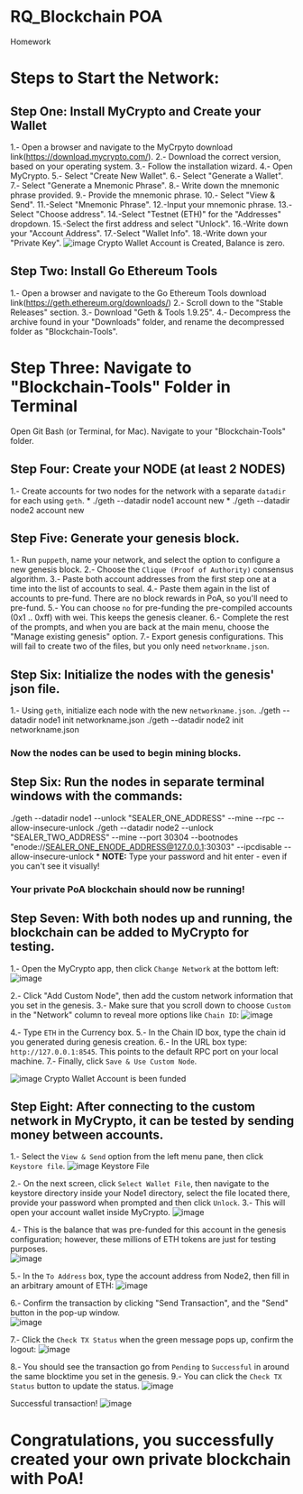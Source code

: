 # RQ_Blockchain POA
Homework
# Steps to Start the Network:

## Step One: Install MyCrypto and Create your Wallet

 1.- Open a browser and navigate to the MyCrpyto download link(https://download.mycrypto.com/).
 2.- Download the correct version, based on your operating system.
 3.- Follow the installation wizard.
 4.- Open MyCrypto.
 5.- Select "Create New Wallet".
 6.- Select "Generate a Wallet".
 7.- Select "Generate a Mnemonic Phrase".
 8.- Write down the mnemonic phrase provided.
 9.- Provide the mnemonic phrase.
10.- Select "View & Send".
11.-Select "Mnemonic Phrase".
12.-Input your mnemonic phrase.
13.-Select "Choose address".
14.-Select "Testnet (ETH)" for the "Addresses" dropdown.
15.-Select the first address and select "Unlock".
16.-Write down your "Account Address".
17.-Select "Wallet Info".
18.-Write down your "Private Key".
![image](https://user-images.githubusercontent.com/75185700/117178284-805a4a80-ad97-11eb-99b5-49681c7c7643.png)
Crypto Wallet Account is Created, Balance is zero.



## Step Two: Install Go Ethereum Tools

1.- Open a browser and navigate to the Go Ethereum Tools download link(https://geth.ethereum.org/downloads/)
2.- Scroll down to the "Stable Releases" section.
3.- Download "Geth & Tools 1.9.25".
4.- Decompress the archive found in your "Downloads" folder, and rename the decompressed folder as "Blockchain-Tools".

# Step Three: Navigate to "Blockchain-Tools" Folder in Terminal

Open Git Bash (or Terminal, for Mac).
Navigate to your "Blockchain-Tools" folder.

## Step Four: Create your NODE (at least 2 NODES)

1.- Create accounts for two nodes for the network with a separate `datadir` for each using `geth`.
        * ./geth --datadir node1 account new
        * ./geth --datadir node2 account new
 
## Step Five: Generate your genesis block.

1.- Run `puppeth`, name your network, and select the option to configure a new genesis block.
2.- Choose the `Clique (Proof of Authority)` consensus algorithm.
3.- Paste both account addresses from the first step one at a time into the list of accounts to seal.
4.- Paste them again in the list of accounts to pre-fund. There are no block rewards in PoA, so you'll need to pre-fund.
5.- You can choose `no` for pre-funding the pre-compiled accounts (0x1 .. 0xff) with wei. This keeps the genesis cleaner.
6.- Complete the rest of the prompts, and when you are back at the main menu, choose the "Manage existing genesis" option.
7.- Export genesis configurations. This will fail to create two of the files, but you only need `networkname.json`.

## Step Six: Initialize the nodes with the genesis' json file.

1.- Using `geth`, initialize each node with the new `networkname.json`.
 ./geth --datadir node1 init networkname.json
 ./geth --datadir node2 init networkname.json
### Now the nodes can be used to begin mining blocks.

 ## Step Six: Run the nodes in separate terminal windows with the commands:
./geth --datadir node1 --unlock "SEALER_ONE_ADDRESS" --mine --rpc --allow-insecure-unlock
./geth --datadir node2 --unlock "SEALER_TWO_ADDRESS" --mine --port 30304 --bootnodes "enode://SEALER_ONE_ENODE_ADDRESS@127.0.0.1:30303" --ipcdisable --allow-insecure-unlock
    * **NOTE:** Type your password and hit enter - even if you can't see it visually!

###    Your private PoA blockchain should now be running!

## Step Seven: With both nodes up and running, the blockchain can be added to MyCrypto for testing.

1.- Open the MyCrypto app, then click `Change Network` at the bottom left:
![image](https://user-images.githubusercontent.com/75185700/117198272-71cb5d80-adae-11eb-8792-b37e27709d63.png)

2.- Click "Add Custom Node", then add the custom network information that you set in the genesis.
3.- Make sure that you scroll down to choose `Custom` in the "Network" column to reveal more options like `Chain ID`:
![image](https://user-images.githubusercontent.com/75185700/117198445-a6d7b000-adae-11eb-938f-a08b8bd4c813.png)

4.- Type `ETH` in the Currency box.
5.- In the Chain ID box, type the chain id you generated during genesis creation.
6.- In the URL box type: `http://127.0.0.1:8545`.  This points to the default RPC port on your local machine.
7.- Finally, click `Save & Use Custom Node`. 

![image](https://user-images.githubusercontent.com/75185700/117178769-01194680-ad98-11eb-8060-1a8c8cb472cf.png)
Crypto Wallet Account is been funded    


## Step Eight: After connecting to the custom network in MyCrypto, it can be tested by sending money between accounts.

1.- Select the `View & Send` option from the left menu pane, then click `Keystore file`.
![image](https://user-images.githubusercontent.com/75185700/117198538-c53dab80-adae-11eb-88ba-ee699164228e.png) Keystore File

2.- On the next screen, click `Select Wallet File`, then navigate to the keystore directory inside your Node1 directory, select the file located there, provide your password when prompted and then click `Unlock`.
3.- This will open your account wallet inside MyCrypto. 
![image](https://user-images.githubusercontent.com/75185700/117199871-55c8bb80-adb0-11eb-9866-943e4798e063.png)

4.- This is the balance that was pre-funded for this account in the genesis configuration; however, these millions of ETH tokens are just for testing purposes.   
![image](https://user-images.githubusercontent.com/75185700/117200216-d7b8e480-adb0-11eb-9eff-db0e98b4e6ba.png)

5.- In the `To Address` box, type the account address from Node2, then fill in an arbitrary amount of ETH:
![image](https://user-images.githubusercontent.com/75185700/117203965-4b5cf080-adb5-11eb-83a8-fc8ef4867e13.png)

6.- Confirm the transaction by clicking "Send Transaction", and the "Send" button in the pop-up window.  
![image](https://user-images.githubusercontent.com/75185700/117204257-af7fb480-adb5-11eb-82be-afeb792539dd.png)

7.- Click the `Check TX Status` when the green message pops up, confirm the logout:
![image](https://user-images.githubusercontent.com/75185700/117204314-c58d7500-adb5-11eb-96fd-88da5605dadd.png)

8.- You should see the transaction go from `Pending` to `Successful` in around the same blocktime you set in the genesis.
9.- You can click the `Check TX Status` button to update the status.
![image](https://user-images.githubusercontent.com/75185700/117204490-f9689a80-adb5-11eb-8ab2-4215b0a3a437.png)

Successful transaction!
![image](https://user-images.githubusercontent.com/75185700/117204615-2157fe00-adb6-11eb-8b41-b9e74c12cb71.png)


# Congratulations, you successfully created your own private blockchain with PoA!

















